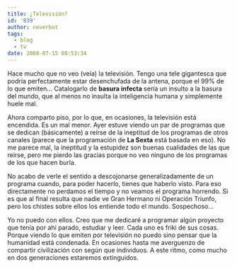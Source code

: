 ```yaml
---
title: ¿Televisión?
id: '839'
author: neverbot
tags:
  - blog
  - tv
date: 2008-07-15 08:53:34
---
```


Hace mucho que no veo (veía) la televisión. Tengo una tele gigantesca que podría perfectamente estar desenchufada de la antena, porque el 99% de lo que emiten... Catalogarlo de **basura infecta** sería un insulto a la basura del mundo, que al menos no insulta la inteligencia humana y simplemente huele mal.

Ahora comparto piso, por lo que, en ocasiones, la televisión está encendida. Es un mal menor. Ayer estuve viendo un par de programas que se dedican (básicamente) a reírse de la ineptitud de los programas de otros canales (parece que la programación de **La Sexta** está basada en eso). No me parece mal, la ineptitud y la estupidez son buenas cualidades de las que reírse, pero me pierdo las gracias porque no veo ninguno de los programas de los que hacen burla.

No acabo de verle el sentido a descojonarse generalizadamente de un programa cuando, para poder hacerlo, tienes que haberlo visto. Para eso directamente no perdamos el tiempo y no veamos el programa horrendo. Si es que al final resulta que nadie ve Gran Hermano ni Operación Triunfo, pero los chistes sobre ellos los entiende todo el mundo. Sospechoso...

Yo no puedo con ellos. Creo que me dedicaré a programar algún proyecto que tenía por ahí parado, estudiar y leer. Cada uno es friki de sus cosas. Porque viendo lo que emiten por televisión no puedo sino pensar que la humanidad está condenada. En ocasiones hasta me averguenzo de compartir civilización con según que individuos. A este ritmo, como mucho en dos generaciones estaremos extinguidos.